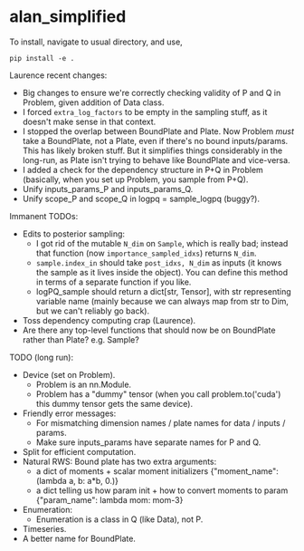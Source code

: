 # alan_simplified

To install, navigate to usual directory, and use,
```
pip install -e .
```

Laurence recent changes:
  * Big changes to ensure we're correctly checking validity of P and Q in Problem, given addition of Data class.
  * I forced `extra_log_factors` to be empty in the sampling stuff, as it doesn't make sense in that context.
  * I stopped the overlap between BoundPlate and Plate.  Now Problem _must_ take a BoundPlate, not a Plate, even if there's no bound inputs/params.  This has likely broken stuff.  But it simplifies things considerably in the long-run, as Plate isn't trying to behave like BoundPlate and vice-versa.
  * I added a check for the dependency structure in P+Q in Problem (basically, when you set up Problem, you sample from P+Q).
  * Unify inputs_params_P and inputs_params_Q.
  * Unify scope_P and scope_Q in logpq = sample_logpq (buggy?).

Immanent TODOs:
  * Edits to posterior sampling:
    - I got rid of the mutable `N_dim` on `Sample`, which is really bad; instead that function (now `importance_sampled_idxs`) returns `N_dim`.
    - `sample.index_in` should take `post_idxs, N_dim` as inputs (it knows the sample as it lives inside the object).  You can define this method in terms of a separate function if you like.
    - logPQ_sample should return a dict[str, Tensor], with str representing variable name (mainly because we can always map from str to Dim, but we can't reliably go back).
  * Toss dependency computing crap (Laurence).
  * Are there any top-level functions that should now be on BoundPlate rather than Plate?  e.g. Sample?

TODO (long run):
  * Device (set on Problem).
    - Problem is an nn.Module.
    - Problem has a "dummy" tensor (when you call problem.to('cuda') this dummy tensor gets the same device).
  * Friendly error messages:
    - For mismatching dimension names / plate names for data / inputs / params.
    - Make sure inputs_params have separate names for P and Q.
  * Split for efficient computation.
  * Natural RWS: Bound plate has two extra arguments:
    - a dict of moments + scalar moment initializers {"moment_name": (lambda a, b: a*b, 0.)}
    - a dict telling us how param init + how to convert moments to param {"param_name": lambda mom: mom-3}
  * Enumeration:
    - Enumeration is a class in Q (like Data), not P.
  * Timeseries.
  * A better name for BoundPlate.
